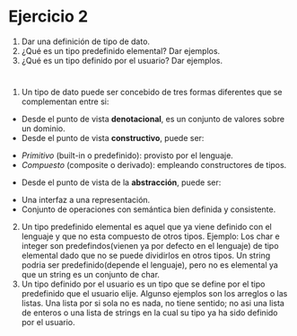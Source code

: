 # Ejercicio 2

1. Dar una definición de tipo de dato.
2. ¿Qué es un tipo predefinido elemental? Dar ejemplos.
3. ¿Qué es un tipo definido por el usuario? Dar ejemplos.

#

1. Un tipo de dato puede ser concebido de tres formas diferentes que se complementan entre si:
+ Desde el punto de vista **denotacional**, es un conjunto de valores sobre un dominio.
+ Desde el punto de vista **constructivo**, puede ser:
* *Primitivo* (built-in o predefinido): provisto por el lenguaje.
* *Compuesto* (composite o derivado): empleando constructores de tipos.
+ Desde el punto de vista de la **abstracción**, puede ser:
* Una interfaz a una representación.
* Conjunto de operaciones con semántica bien definida y consistente.
2. Un tipo predefinido elemental es aquel que ya viene definido con el lenguaje y que no esta compuesto de otros tipos. Ejemplo: Los char e integer son predefindos(vienen ya por defecto en el lenguaje) de tipo elemental dado que no se puede dividirlos en otros tipos. Un string podria ser predefinido(depende el lenguaje), pero no es elemental ya que un string es un conjunto de char.
3. Un tipo definido por el usuario es un tipo que se define por el tipo predefinido que el usuario elije. Algunso ejemplos son los arreglos o las listas. Una lista por si sola no es nada, no tiene sentido; no asi una lista de enteros o una lista de strings en la cual su tipo ya ha sido definido por el usuario.
